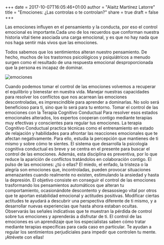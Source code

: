 +++
date = 2017-10-07T16:05:46+01:00
author = "Alaitz Martínez Latorre"
title = "Emociones: ¿Las controlas o te controlan?"
share = true
draft = false
+++

Las emociones influyen en el pensamiento y la conducta, por eso el control emocional es importante.Cada uno de los recuerdos que conforman nuestra historia vital tiene asociada una carga emocional, y es que no hay nada que nos haga sentir más vivos que las emociones.

Todos sabemos que los sentimientos alteran nuestro pensamiento. De hecho, muchos de los trastornos psicológicos y psiquiátricos a menudo surgen como el resultado de una respuesta emocional desproporcionada que la persona es incapaz de dominar.

![emociones](/images/emociones.jpg)

Cuando podemos tomar el control de las emociones volvemos a recuperar el equilibrio y bienestar en nuestra vida. Manejar nuestras capacidades para resolver los conflictos que nos acarrean las emociones descontroladas, es imprescindible para aprender a dominarlas. No solo será beneficioso para ti, sino que lo será para tu entorno. Tomar el control de las emociones con la Terapia Cognitivo Conductual Para resolver esos estados emocionales alterados, los expertos cooperan contigo mediante terapias muy efectivas y conscientes para regular tus emociones. La terapia Cognitivo Conductual practica técnicas como el entrenamiento en estado de relajación y habilidades para afrontar las reacciones emocionales que te afectan negativamente. Para ello, estudia la percepción que mantienes de ti mismo y sobre cómo te sientes. El sistema que desarrolla la psicología cognitiva conductual es breve y se centra en el presente para buscar el control de las emociones. Además, esta disciplina es preventiva, por lo que reduce la aparición de conflictos tratándolos en colaboración contigo. El pulso de las emociones: ¿tú o ellas? El miedo, el enfado, la tristeza o la alegría son emociones que, incontroladas, pueden provocar situaciones amenazantes cuando realmente no existen, estimulando la ansiedad y hasta la depresión. El objetivo consiste en conseguir el control de las emociones trasformando los pensamientos automáticos que alteran tu comportamiento, ocasionándote descontento y desasosiego vital por otros que te aportan estabilidad emocional y actitudes positivas. Modificar ciertas actitudes te ayudará a descubrir una perspectiva diferente de ti mismo, y a desarrollar nuevas experiencias que hasta ahora estaban ocultas. Observarás las señales indicativas que te muestran la pérdida de control sobre tus emociones y aprenderás a disfrutar de ti. El control de las emociones es un aprendizaje que los especialistas saben cómo tratar mediante terapias específicas para cada caso en particular. Te ayudan a regular los sentimientos perjudiciales para impedir que controlen tu mente. ¡Atrévete con ellas!